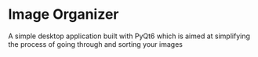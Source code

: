  # Image Organizer
 A simple desktop application built with PyQt6 which is aimed at simplifying the process of going through and sorting your images

